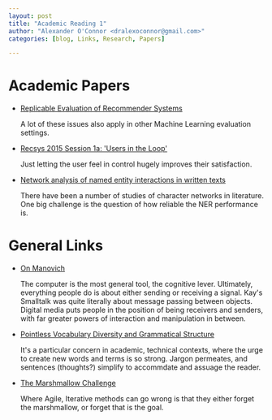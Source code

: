 ```yaml
---
layout: post
title: "Academic Reading 1"
author: "Alexander O'Connor <dralexoconnor@gmail.com>"
categories: [blog, Links, Research, Papers]

---
```


# Academic Papers

* [Replicable Evaluation of Recommender Systems](http://www.slideshare.net/abellogin/replicable-evaluation-of-recommender-systems)

    A lot of these issues also apply in other Machine Learning evaluation settings.

* [Recsys 2015 Session 1a: 'Users in the Loop'](http://recsys.acm.org/recsys15/session-1a/)

    Just letting the user feel in control hugely improves their satisfaction.

* [Network analysis of named entity interactions in written texts](http://arxiv.org/abs/1509.05281)

    There have been a number of studies of character networks in literature. One big challenge is the question of how reliable the NER performance is.

# General Links

* [On Manovich](http://www.publicseminar.org/2015/09/on-manovich/)

    The computer is the most general tool, the cognitive lever. Ultimately,
    everything people do is about either sending or receiving a signal. Kay's
    Smalltalk was quite literally about message passing between objects. Digital
    media puts people in the position of being receivers and senders, with far
    greater powers of interaction and manipulation in between.

* [Pointless Vocabulary Diversity and Grammatical Structure](http://chronicle.com/blogs/linguafranca/2015/09/17/pointless-vocabulary-diversity-and-grammatical-structure/)

    It's a particular concern in academic, technical contexts, where the urge
    to create new words and terms is so strong. Jargon permeates, and sentences
    (thoughts?) simplify to accommdate and assuage the reader.

* [The Marshmallow Challenge](http://marshmallowchallenge.com/Welcome.html)

    Where Agile, Iterative methods can go wrong is that they either forget the marshmallow,
    or forget that is the goal.

